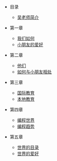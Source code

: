* 目录
    * [吴老师简介](README.md)

* 第一章
    * [我们如何](/javascript/base.md)
    * [小朋友的爱好](/javascript/this.md)

* 第二章
    * [他们](/javascript/base.md)
    * [如何与小朋友相处](/javascript/this.md)
	
* 第三章
    * [国际教育](/javascript/base.md)
    * [本地教育](/javascript/this.md)

* 第四章
    * [编程世界](/javascript/base.md)
    * [编程趋势](/javascript/this.md)

* 第五章
    * [世界的目录](/javascript/base.md)
    * [世界的爱好](/javascript/this.md)